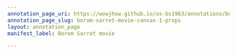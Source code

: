 ```yaml
---
annotation_page_uri: https://wowjhow.github.io/os-bs1963/annotations/borom-sarret-movie-canvas-1-props.json
annotation_page_slug: borom-sarret-movie-canvas-1-props
layout: annotation_page
manifest_label: Borom Sarret movie

---
```

